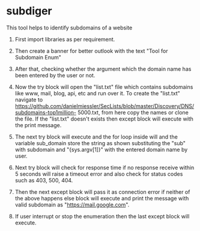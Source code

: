 # subdiger
This tool helps to identify subdomains of a website 
1) First import libraries as per requirement.
2) Then create a banner for better outlook with the text &quot;Tool for Subdomain Enum&quot;
3) After that, checking whether the argument which the domain name has been entered by the user or
not.
4) Now the try block will open the &quot;list.txt&quot; file which contains subdomains like www, mail, blog, api, etc
and run over it. To create the &quot;list.txt&quot; navigate to
https://github.com/danielmiessler/SecLists/blob/master/Discovery/DNS/subdomains-top1million-
5000.txt, from here copy the names or clone the file. If the &quot;list.txt&quot; doesn&#39;t exists then except block will
execute with the print message.
5) The next try block will execute and the for loop inside will and the variable sub_domain store the
string as shown substituting the &quot;sub&quot; with subdomain and &quot;{sys.argv[1]}&quot; with the entered domain
name by user.

6) Next try block will check for response time if no response receive within 5 seconds will raise a timeout
error and also check for status codes such as 403, 500, 404.
7) Then the next except block will pass it as connection error if neither of the above happens else block
will execute and print the message with valid subdomain as &quot;https://mail.google.com&quot;.
8) If user interrupt or stop the enumeration then the last except block will execute.
